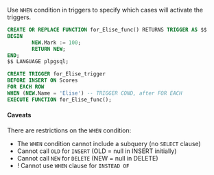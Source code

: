
Use `WHEN` condition in triggers to specify which cases will activate the triggers.

```sql
CREATE OR REPLACE FUNCTION for_Elise_func() RETURNS TRIGGER AS $$
BEGIN
        NEW.Mark := 100;
        RETURN NEW;
END;
$$ LANGUAGE plpgsql;
```

```sql
CREATE TRIGGER for_Elise_trigger
BEFORE INSERT ON Scores
FOR EACH ROW
WHEN (NEW.Name = 'Elise') -- TRIGGER COND, after FOR EACH
EXECUTE FUNCTION for_Elise_func();
```

#### Caveats

There are restrictions on the `WHEN` condition:
- The `WHEN` condition cannot include a subquery (no `SELECT` clause)
- Cannot call `OLD` for `INSERT` (OLD = null in INSERT initially)
- Cannot call `NEW` for `DELETE` (NEW = null in DELETE)
- ! Cannot use `WHEN` clause for `INSTEAD OF`